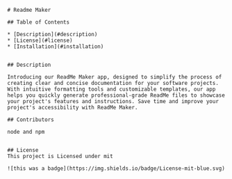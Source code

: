
    
    # Readme Maker
    
    ## Table of Contents

    * [Description](#description)
    * [License](#license)
    * [Installation](#installation)
    

    ## Description

    Introducing our ReadMe Maker app, designed to simplify the process of creating clear and concise documentation for your software projects. With intuitive formatting tools and customizable templates, our app helps you quickly generate professional-grade ReadMe files to showcase your project's features and instructions. Save time and improve your project's accessibility with ReadMe Maker.
    
    ## Contributors

    node and npm

    
    ## License
    This project is Licensed under mit

    ![this was a badge](https://img.shields.io/badge/License-mit-blue.svg)
    
    